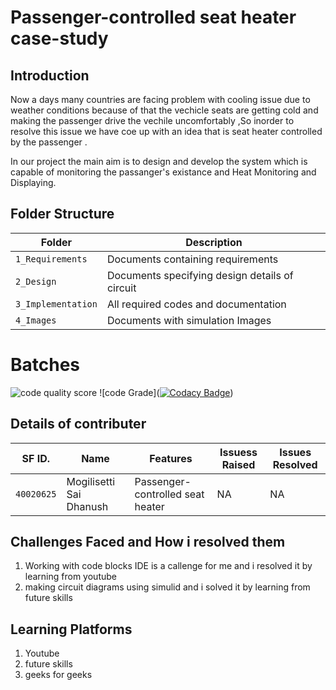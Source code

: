 # Passenger-controlled seat heater case-study

## Introduction
   
Now a days many countries are facing problem with cooling issue due to weather conditions because of that the vechicle seats are getting cold and making the passenger drive the vechile uncomfortably ,So inorder to resolve this issue we have coe up with an idea that is seat heater controlled by the passenger  .

In our project the main aim is to design and develop the system which is capable of monitoring the passanger's existance and Heat Monitoring
and Displaying.




## Folder Structure
Folder             | Description
-------------------| -----------------------------------------
`1_Requirements`   | Documents containing requirements 
`2_Design`         | Documents specifying design details of circuit
`3_Implementation` | All required codes and documentation
`4_Images`         | Documents with simulation Images

# Batches
![code quality score](https://www.code-inspector.com/project/28800/score/svg) 
![code Grade]([![Codacy Badge](https://app.codacy.com/project/badge/Grade/381a72e5bbf64c83abfc3291bbe7a749)](https://www.codacy.com/gh/MSDhanush17/M2_Embedded_ProjectGoal/dashboard?utm_source=github.com&amp;utm_medium=referral&amp;utm_content=MSDhanush17/M2_Embedded_ProjectGoal&amp;utm_campaign=Badge_Grade)) 

## Details of contributer

SF ID. |  Name   |    Features    |  Issuess Raised |     Issues Resolved
-------|---------|----------------|----------------|---------------|
`40020625` | Mogilisetti Sai Dhanush  | Passenger-controlled seat heater   |  NA    |  NA   

## Challenges Faced and How i resolved them

1. Working with code blocks IDE is a callenge for me and i resolved it by learning from youtube
2. making circuit diagrams using simulid and i solved it by learning from future skills

## Learning Platforms
1. Youtube
2. future skills
3. geeks for geeks


